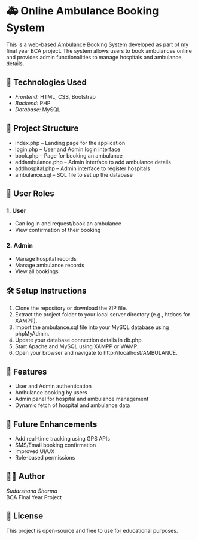 # 🚑 Online Ambulance Booking System

This is a web-based Ambulance Booking System developed as part of my final year BCA project. The system allows users to book ambulances online and provides admin functionalities to manage hospitals and ambulance details.

## 🔧 Technologies Used

- *Frontend:* HTML, CSS, Bootstrap
- *Backend:* PHP
- *Database:* MySQL

## 📁 Project Structure

- index.php – Landing page for the application
- login.php – User and Admin login interface
- book.php – Page for booking an ambulance
- addambulance.php – Admin interface to add ambulance details
- addhospital.php – Admin interface to register hospitals
- ambulance.sql – SQL file to set up the database

## 👤 User Roles

### 1. User
- Can log in and request/book an ambulance
- View confirmation of their booking

### 2. Admin
- Manage hospital records
- Manage ambulance records
- View all bookings

## 🛠 Setup Instructions

1. Clone the repository or download the ZIP file.
2. Extract the project folder to your local server directory (e.g., htdocs for XAMPP).
3. Import the ambulance.sql file into your MySQL database using phpMyAdmin.
4. Update your database connection details in db.php.
5. Start Apache and MySQL using XAMPP or WAMP.
6. Open your browser and navigate to http://localhost/AMBULANCE.


## 📌 Features

- User and Admin authentication
- Ambulance booking by users
- Admin panel for hospital and ambulance management
- Dynamic fetch of hospital and ambulance data

## 🚀 Future Enhancements

- Add real-time tracking using GPS APIs
- SMS/Email booking confirmation
- Improved UI/UX
- Role-based permissions

## 🧑‍💻 Author

*Sudarshana Sharma*  
BCA Final Year Project  

## 📃 License

This project is open-source and free to use for educational purposes.
